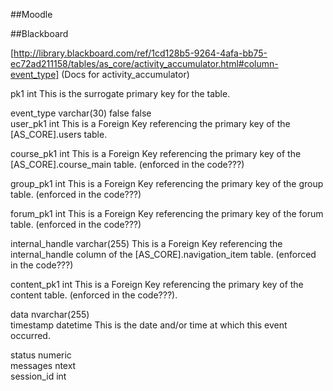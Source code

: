 ##Moodle



##Blackboard

[http://library.blackboard.com/ref/1cd128b5-9264-4afa-bb75-ec72ad211158/tables/as_core/activity_accumulator.html#column-event_type] (Docs for activity_accumulator)

pk1	int		This is the surrogate primary key for the table.

event_type	varchar(30)				false	false	
user_pk1	int		This is a Foreign Key referencing the primary key of the [AS_CORE].users table. 

course_pk1	int	This is a Foreign Key referencing the primary key of the [AS_CORE].course_main table. (enforced in the code???)

group_pk1	int		This is a Foreign Key referencing the primary key of the group table. (enforced in the code???)

forum_pk1	int		This is a Foreign Key referencing the primary key of the forum table. (enforced in the code???)

internal_handle	varchar(255)	This is a Foreign Key referencing the internal_handle column of the [AS_CORE].navigation_item table. (enforced in the code???)

content_pk1	int		This is a Foreign Key referencing the primary key of the content table. (enforced in the code???).

data	nvarchar(255)			
timestamp	datetime	This is the date and/or time at which this event occurred.

status	numeric				
messages	ntext					
session_id	int				
